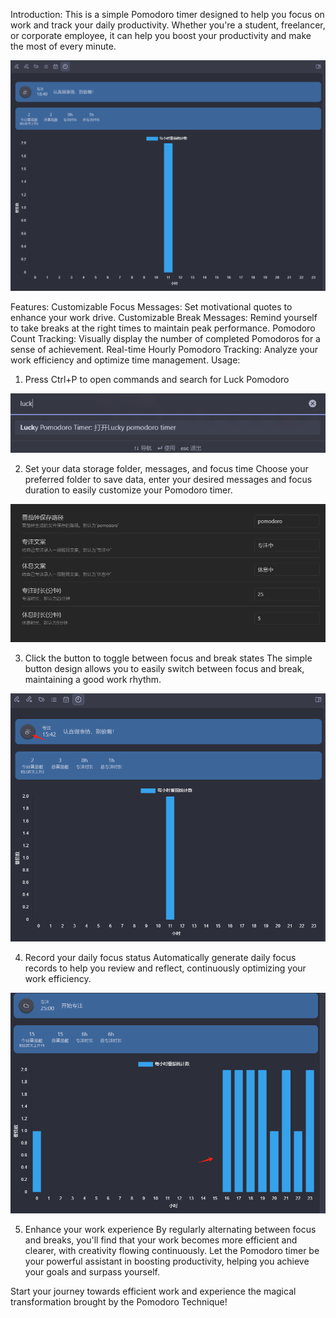 Introduction:
This is a simple Pomodoro timer designed to help you focus on work and track your daily productivity. Whether you're a student, freelancer, or corporate employee, it can help you boost your productivity and make the most of every minute.

![](img/screenshot.png)

Features:
Customizable Focus Messages: Set motivational quotes to enhance your work drive.
Customizable Break Messages: Remind yourself to take breaks at the right times to maintain peak performance.
Pomodoro Count Tracking: Visually display the number of completed Pomodoros for a sense of achievement.
Real-time Hourly Pomodoro Tracking: Analyze your work efficiency and optimize time management.
Usage:
1. Press Ctrl+P to open commands and search for Luck Pomodoro

![](img/searchp.png)

2. Set your data storage folder, messages, and focus time
Choose your preferred folder to save data, enter your desired messages and focus duration to easily customize your Pomodoro timer.

![](img/setting.png)

3. Click the button to toggle between focus and break states
The simple button design allows you to easily switch between focus and break, maintaining a good work rhythm.

![](img/click.png)


4. Record your daily focus status
Automatically generate daily focus records to help you review and reflect, continuously optimizing your work efficiency.

![](img/focus.png)


5. Enhance your work experience
By regularly alternating between focus and breaks, you'll find that your work becomes more efficient and clearer, with creativity flowing continuously. Let the Pomodoro timer be your powerful assistant in boosting productivity, helping you achieve your goals and surpass yourself.

Start your journey towards efficient work and experience the magical transformation brought by the Pomodoro Technique!